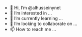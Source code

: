 - 👋 Hi, I’m @alhusseinynet
- 👀 I’m interested in ...
- 🌱 I’m currently learning ...
- 💞️ I’m looking to collaborate on ...
- 📫 How to reach me ...

<!---
alhusseinynet/alhusseinynet is a ✨ special ✨ repository because its `README.md` (this file) appears on your GitHub profile.
You can click the Preview link to take a look at your changes.
--->
